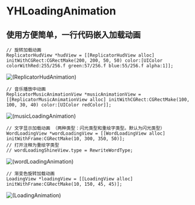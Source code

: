 # YHLoadingAnimation
## 使用方便简单，一行代码嵌入加载动画

```objc
// 旋转加载动画
ReplicatorHudView *hudView = [[ReplicatorHudView alloc] initWithCGRect:CGRectMake(200, 200, 50, 50) color:[UIColor          colorWithRed:255/256.f green:57/256.f blue:55/256.f alpha:1]];
```
![(ReplicatorHudAnimation)](http://bmob-cdn-15727.b0.upaiyun.com/2018/06/14/ee95bc1140aa4dc18054edfe38c5a529.gif)
```objc
// 音乐播放中动画
ReplicatorMusicAnimationView *musicAnimationView = [[ReplicatorMusicAnimationView alloc] initWithCGRect:CGRectMake(100, 100, 30, 40) color:[UIColor redColor]];
```
![(musicLoadingAnimation)](http://bmob-cdn-15727.b0.upaiyun.com/2018/06/14/5b6e22aa40ea6be680e67ee176b8d370.gif)
```objc
// 文字显示加载动画 （两种类型：闪光类型和重绘字类型。默认为闪光类型）
WordLoadingView *wordLoadingView = [[WordLoadingView alloc] initWithFrame:CGRectMake(10, 300, 350, 50)];
// 打开注释为重绘字类型
// wordLoadingShineView.type = RewriteWordType;
```
![(wordLoadingAnimation)](http://bmob-cdn-15727.b0.upaiyun.com/2018/06/14/72e4a24d4042280c80c31b4c1f0b03bc.gif)
```objc
// 渐变色旋转加载动画
LoadingView *loadingView = [[LoadingView alloc] initWithFrame:CGRectMake(10, 150, 45, 45)];
```
![(LoadingAnimation)](http://bmob-cdn-15727.b0.upaiyun.com/2018/06/14/cf9d94ff40b16389804ae1767b992877.gif)

